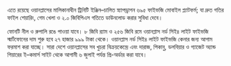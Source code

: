 এতে রয়েছে ওয়ানপ্লাসের মালিকানাধীন ট্রিনিটি ইঞ্জিন–চালিত স্ন্যাপড্রাগন ৬৯৫ ফাইভজি মোবাইল প্ল্যাটফর্ম; যা দ্রুত গতির ফাইল শেয়ারিং, গেম খেলা ও ২.০ জিবিপিএস গতিতে ডাউনলোড করার সুবিধা দেবে।

ফোনটি নীল ও রুপালি রঙে পাওয়া যাবে। ৮ জিবি র‍্যাম ও ২৫৬ জিবি রমে ওয়ানপ্লাস নর্ড সিই৪ লাইট ফাইভজি স্মার্টফোনের দাম শুরু হবে ২৭ হাজার ৯৯৯ টাকা থেকে। ওয়ানপ্লাস নর্ড সিই৪ লাইট ফাইভজি কেনার জন্য আগাম ফরমাশ করা যাচ্ছে। সারা দেশে ওয়ানপ্লাসের সব খুচরা বিক্রয়কেন্দ্রে এবং দারাজ, পিকাবু, ডলবিয়ার ও গ্যাজেট অ্যান্ড গিয়ারের ই–কমার্স সাইট থেকে আগামী ৬ জুলাই পর্যন্ত প্রি-অর্ডার করা যাবে।
